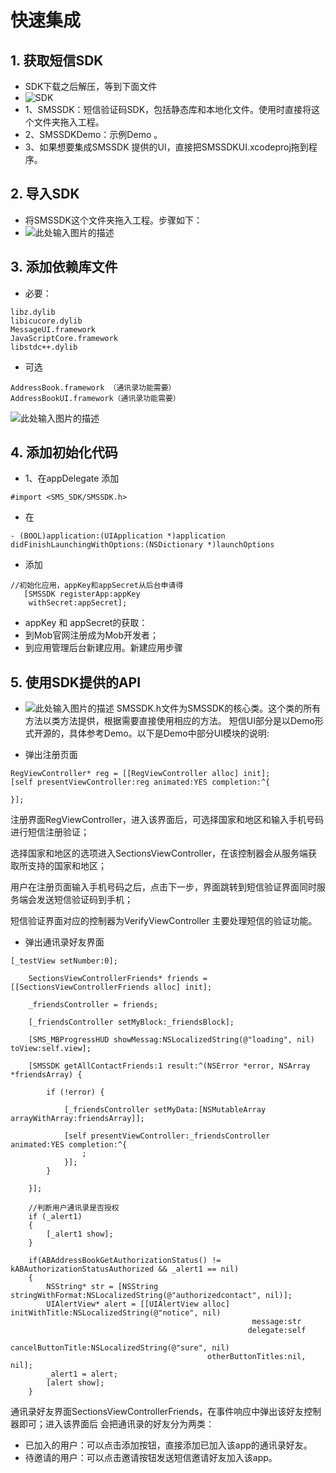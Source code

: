 # 快速集成

## 1. 获取短信SDK
- SDK下载之后解压，等到下面文件
- ![SDK][1]
- 1、SMSSDK：短信验证码SDK，包括静态库和本地化文件。使用时直接将这个文件夹拖入工程。
- 2、SMSSDKDemo：示例Demo 。
- 3、如果想要集成SMSSDK 提供的UI，直接把SMSSDKUI.xcodeproj拖到程序。

## 2. 导入SDK
- 将SMSSDK这个文件夹拖入工程。步骤如下：
- ![此处输入图片的描述][2]

## 3. 添加依赖库文件
- 必要：
```objc
libz.dylib
libicucore.dylib
MessageUI.framework
JavaScriptCore.framework
libstdc++.dylib
```
- 可选
```objc
AddressBook.framework （通讯录功能需要）
AddressBookUI.framework（通讯录功能需要）
```
![此处输入图片的描述][3]
## 4. 添加初始化代码
- 1、在appDelegate 添加
```objc
#import <SMS_SDK/SMSSDK.h>
```
- 在
```objc
- (BOOL)application:(UIApplication *)application didFinishLaunchingWithOptions:(NSDictionary *)launchOptions
```
- 添加
```objc
//初始化应用，appKey和appSecret从后台申请得
   [SMSSDK registerApp:appKey
    withSecret:appSecret];
```
- appKey 和 appSecret的获取：
 - 到Mob官网注册成为Mob开发者；
 - 到应用管理后台新建应用。新建应用步骤

## 5. 使用SDK提供的API
- ![此处输入图片的描述][4]
SMSSDK.h文件为SMSSDK的核心类。这个类的所有方法以类方法提供，根据需要直接使用相应的方法。
短信UI部分是以Demo形式开源的，具体参考Demo。以下是Demo中部分UI模块的说明:

- 弹出注册页面
```objc
RegViewController* reg = [[RegViewController alloc] init];
[self presentViewController:reg animated:YES completion:^{
 
}];
```
注册界面RegViewController，进入该界面后，可选择国家和地区和输入手机号码进行短信注册验证；

选择国家和地区的选项进入SectionsViewController，在该控制器会从服务端获取所支持的国家和地区；

用户在注册页面输入手机号码之后，点击下一步，界面跳转到短信验证界面同时服务端会发送短信验证码到手机；

短信验证界面对应的控制器为VerifyViewController 主要处理短信的验证功能。

- 弹出通讯录好友界面
```objc
[_testView setNumber:0];
 
    SectionsViewControllerFriends* friends = [[SectionsViewControllerFriends alloc] init];
 
    _friendsController = friends;
 
    [_friendsController setMyBlock:_friendsBlock];
 
    [SMS_MBProgressHUD showMessag:NSLocalizedString(@"loading", nil) toView:self.view];
 
    [SMSSDK getAllContactFriends:1 result:^(NSError *error, NSArray *friendsArray) {
 
        if (!error) {
 
            [_friendsController setMyData:[NSMutableArray arrayWithArray:friendsArray]];
 
            [self presentViewController:_friendsController animated:YES completion:^{
                ;
            }];
        }
 
    }];
 
    //判断用户通讯录是否授权
    if (_alert1)
    {
        [_alert1 show];
    }
 
    if(ABAddressBookGetAuthorizationStatus() != kABAuthorizationStatusAuthorized && _alert1 == nil)
    {
        NSString* str = [NSString stringWithFormat:NSLocalizedString(@"authorizedcontact", nil)];
        UIAlertView* alert = [[UIAlertView alloc] initWithTitle:NSLocalizedString(@"notice", nil)
                                                      message:str
                                                     delegate:self
                                            cancelButtonTitle:NSLocalizedString(@"sure", nil)
                                            otherButtonTitles:nil, nil];
        _alert1 = alert;
        [alert show];
    }
```
通讯录好友界面SectionsViewControllerFriends，在事件响应中弹出该好友控制器即可；进入该界面后 会把通讯录的好友分为两类：

  - 已加入的用户：可以点击添加按钮，直接添加已加入该app的通讯录好友。
  - 待邀请的用户：可以点击邀请按钮发送短信邀请好友加入该app。

  [1]: http://wiki.mob.com/wp-content/uploads/2014/09/SMSSDK.jpg
  [2]: http://wiki.mob.com/wp-content/uploads/2014/09/SMS_SKD-drag.png
  [3]: http://wiki.mob.com/wp-content/uploads/2014/09/SMSSDKAddFramework.png
  [4]: http://wiki.mob.com/wp-content/uploads/2014/09/%E7%9F%AD%E4%BF%A1%E4%BB%A3%E7%A0%81.jpg